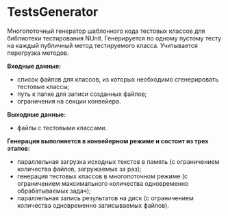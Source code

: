 # TestsGenerator

Многопоточный генератор шаблонного кода тестовых классов для библиотеки тестирования NUnit. Генерируется по одному пустому тесту на каждый публичный метод тестируемого класса. Учитывается перегрузка методов.

**Входные данные:**
- список файлов для классов, из которых необходимо сгенерировать тестовые классы;
- путь к папке для записи созданных файлов;
- ограничения на секции конвейера.

**Выходные данные:**
- файлы с тестовыми классами.

**Генерация выполняется в конвейерном режиме и состоит из трех этапов:**
- параллельная загрузка исходных текстов в память (с ограничением количества файлов, загружаемых за раз);
- генерация тестовых классов в многопоточном режиме (с ограничением максимального количества одновременно обрабатываемых задач); 
- параллельная запись результатов на диск (с ограничением количества одновременно записываемых файлов).

